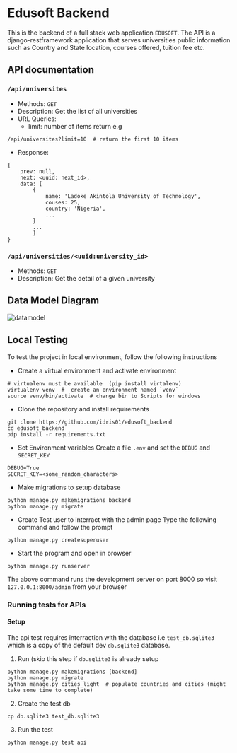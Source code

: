 # Edusoft Backend
This is the backend of a full stack web application `EDUSOFT`. The API is a django-restframework application that serves universities public information such as Country and State location, courses offered, tuition fee etc.


## API documentation

### `/api/universites`
- Methods: `GET`
- Description: Get the list of all universities
- URL Queries:
  - limit: number of items return e.g
```
/api/universites?limit=10  # return the first 10 items
```
- Response:
```
{
	prev: null,
	next: <uuid: next_id>,
	data: [
		{
			name: 'Ladoke Akintola University of Technology',
			couses: 25,
			country: 'Nigeria',
			...
		}
		...
		]
}
```

### `/api/universities/<uuid:university_id>`
- Methods: `GET`
- Description: Get the detail of a given university


## Data Model Diagram

![datamodel]('updatedModelDiagram.png')


## Local Testing
To test the project in  local environment, follow the following instructions

- Create a virtual environment and activate environment
```
# virtualenv must be available  (pip install virtalenv)
virtualenv venv  #  create an environment named `venv`
source venv/bin/activate  # change bin to Scripts for windows

```

- Clone the repository and install requirements
```
git clone https://github.com/idris01/edusoft_backend
cd edusoft_backend
pip install -r requirements.txt
```

- Set Environment variables
Create a file `.env` and set the `DEBUG` and `SECRET_KEY`
```
DEBUG=True
SECRET_KEY=<some_random_characters>
```
- Make migrations to setup database
```
python manage.py makemigrations backend
python manage.py migrate
```

- Create Test user to interract with the admin page
Type the following  command and follow the prompt

```
python manage.py createsuperuser
```


- Start the program and open in browser
```
python manage.py runserver
```
The above command runs the development server on port 8000
so visit `127.0.0.1:8000/admin` from your browser


### Running tests for APIs
#### Setup
The api test requires interraction with the database i.e `test_db.sqlite3` which is a copy of the default dev `db.sqlite3` database.

1. Run (skip this step if `db.sqlite3` is already setup

```
python manage.py makemigrations [backend]
python manage.py migrate
python manage.py cities_light  # populate countries and cities (might take some time to complete)

```

2. Create the test db
```
cp db.sqlite3 test_db.sqlite3
```

3. Run the test

``` 
python manage.py test api
```

